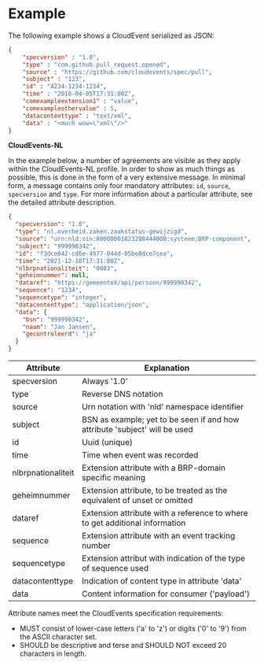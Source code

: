 # Example

The following example shows a CloudEvent serialized as JSON:

```JSON
{
    "specversion" : "1.0",
    "type" : "com.github.pull_request.opened",
    "source" : "https://github.com/cloudevents/spec/pull",
    "subject" : "123",
    "id" : "A234-1234-1234",
    "time" : "2018-04-05T17:31:00Z",
    "comexampleextension1" : "value",
    "comexampleothervalue" : 5,
    "datacontenttype" : "text/xml",
    "data" : "<much wow=\"xml\"/>"
}
```

**CloudEvents-NL**

In the example below, a number of agreements are visible as they apply within the CloudEvents-NL profile.
In order to show as much things as possible, this is done in the form of a very extensive message. 
In minimal form, a message contains only four mandatory attributes: `id`, `source`, `specversion` and `type`.
For more information about a particular attribute, see the detailed attribute description.

```JSON
{
  "specversion": "1.0",
  "type": "nl.overheid.zaken.zaakstatus-gewijzigd",
  "source": "urn:nld:oin:00000001823288444000:systeem:BRP-component",
  "subject": "999990342",
  "id": "f3dce042-cd6e-4977-844d-05be8dce7cea",
  "time": "2021-12-10T17:31:00Z",
  "nlbrpnationaliteit": "0083",
  "geheimnummer": null,
  "dataref": "https://gemeenteX/api/persoon/999990342",
  "sequence": "1234",
  "sequencetype": "integer",
  "datacontenttype": "application/json",
  "data": {
    "bsn": "999990342",
    "naam": "Jan Jansen",
    "gecontroleerd": "ja"
  }
}
```

| Attribute | Explanation |
| ------------- | ---------- | 
|   specversion | Always '1.0' |
|   type | Reverse DNS notation |
|   source | Urn notation with 'nld' namespace identifier |
|   subject | BSN as example; yet to be seen if and how attribute 'subject' will be used |
|   id | Uuid (unique)|
|   time | Time when event was recorded |
|   nlbrpnationaliteit | Extension attribute with a BRP-domain specific meaning |
|   geheimnummer | Extension attribute, to be treated as the equivalent of unset or omitted |
|   dataref  | Extension attribute with a reference to where to get additional information |
|   sequence | Extension attribute with an event tracking number |
|   sequencetype | Extension attribut with indication of the type of sequence used |
|   datacontenttype  | Indication of content type in attribute 'data' |
|   data | Content information for consumer ('payload') |

Attribute names meet the CloudEvents specification requirements:
  - MUST consist of lower-case letters ('a' to 'z') or digits ('0' to '9') from the ASCII character set. 
  - SHOULD be descriptive and terse and SHOULD NOT exceed 20 characters in length.

